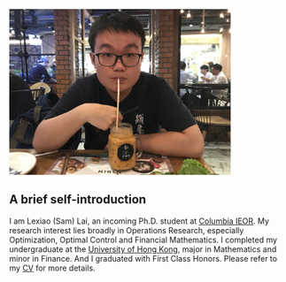 
<img src = "https://github.com/SamLai123/SamLai123.github.io/blob/master/mypic.jpeg" height= "300" alt = "This is me!"/>

## A brief self-introduction

I am Lexiao (Sam) Lai, an incoming Ph.D. student at [Columbia IEOR](https://ieor.columbia.edu/). My research interest lies broadly in Operations Research, especially Optimization, Optimal Control and Financial Mathematics. I completed my undergraduate at the [University of Hong Kong](https://www.hku.hk/), major in Mathematics and minor in Finance. And I graduated with First Class Honors. Please refer to my [CV](/Lai%20Lexiao_CV%20(Updated%2020190703).pdf) for more details.
